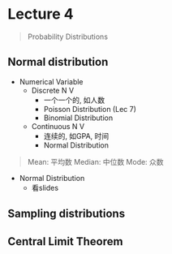 # Lecture 4

> Probability Distributions

## Normal distribution

- Numerical Variable
  - Discrete N V
    - 一个一个的, 如人数
    - Poisson Distribution (Lec 7)
    - Binomial Distribution
  - Continuous N V
    - 连续的, 如GPA, 时间
    - Normal Distribution

> Mean: 平均数
> Median: 中位数
> Mode: 众数

- Normal Distribution
  - 看slides

## Sampling distributions

## Central Limit Theorem
